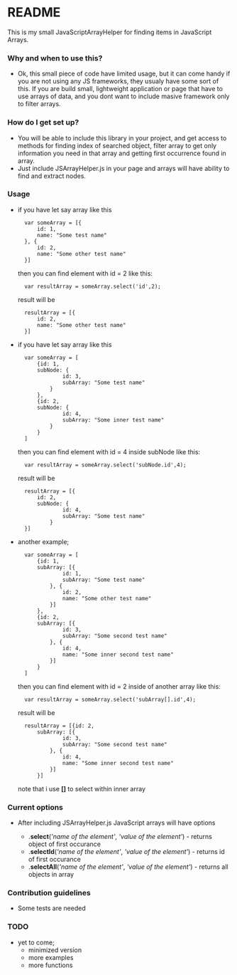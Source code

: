 # README #

This is my small JavaScriptArrayHelper for finding items in JavaScript Arrays.

### Why and when to use this? ###

* Ok, this small piece of code have limited usage, but it can come handy if you are not using any JS frameworks, they usualy have some sort of this. If you are build small, lightweight application or page that have to use arrays of data, and you dont want to include masive framework only to filter arrays. 

### How do I get set up? ###

* You will be able to include this library in your project, and get access to methods for finding index of searched object, filter array to get only information you need in that array and getting first
occurrence found in array.
* Just include JSArrayHelper.js in your page and arrays will have ability to find and extract nodes.


### Usage ###

* if you have let say array like this

		var someArray = [{
			id: 1,
			name: "Some test name"
		}, {
			id: 2,
			name: "Some other test name"
		}]

	then you can find element with id = 2 like this:

		var resultArray = someArray.select('id',2);

	result will be

		resultArray = [{
			id: 2,
			name: "Some other test name"
		}]

* if you have let say array like this

		var someArray = [
			{id: 1,
			subNode: {
					id: 3,
					subArray: "Some test name"
				}
			},
			{id: 2,
			subNode: {
					id: 4,
					subArray: "Some inner test name"
				}
			}
		]

	then you can find element with id = 4 inside subNode like this:

		var resultArray = someArray.select('subNode.id',4);

	result will be

		resultArray = [{
			id: 2,
			subNode: {
					id: 4,
					subArray: "Some test name"
				}
		}]

* another example;

		var someArray = [
			{id: 1,
			subArray: [{
					id: 1,
					subArray: "Some test name"
				}, {
					id: 2,
					name: "Some other test name"
				}]
			},
			{id: 2,
			subArray: [{
					id: 3,
					subArray: "Some second test name"
				}, {
					id: 4,
					name: "Some inner second test name"
				}]
			}
		]

	then you can find element with id = 2 inside of another array like this:

		var resultArray = someArray.select('subArray[].id',4);

	result will be

		resultArray = [{id: 2,
			subArray: [{
					id: 3,
					subArray: "Some second test name"
				}, {
					id: 4,
					name: "Some inner second test name"
				}]
			}]

	note that i use **[]** to select within inner array



### Current options ###

* After including JSArrayHelper.js JavaScript arrays will have options
	
	* .**select**(*'name of the element'*, *'value of the element'*)  - returns object of first occurance
	* .**selectId**(*'name of the element'*, *'value of the element'*) - returns id of first occurance
	* .**selectAll**(*'name of the element'*, *'value of the element'*) - returns all objects in array


### Contribution guidelines ###

* Some tests are needed


### TODO ###

* yet to come;
	* minimized version
	* more examples
	* more functions
